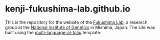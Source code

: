 # kenji-fukushima-lab.github.io

This is the repository for the website of the [Fukushima Lab](https://kenji-fukushima-lab.github.io/), a research group at the [National Institute of Genetics](https://www.nig.ac.jp/nig/) in Mishima, Japan. The site was built using the [multi-language-al-folio](https://github.com/george-gca/multi-language-al-folio) template.
